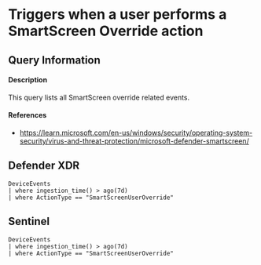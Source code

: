# Triggers when a user performs a SmartScreen Override action

## Query Information

#### Description
This query lists all SmartScreen override related events.

#### References
- https://learn.microsoft.com/en-us/windows/security/operating-system-security/virus-and-threat-protection/microsoft-defender-smartscreen/

## Defender XDR
```KQL
DeviceEvents
| where ingestion_time() > ago(7d)
| where ActionType == "SmartScreenUserOverride"
```
## Sentinel
```KQL
DeviceEvents
| where ingestion_time() > ago(7d)
| where ActionType == "SmartScreenUserOverride"
```

